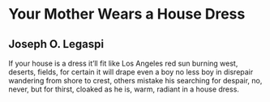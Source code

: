# Your Mother Wears a House Dress
## Joseph O. Legaspi
If your house
is a dress
it’ll fit like
Los Angeles
red sun
burning west,
deserts, fields,
for certain it will
drape even
a boy no less
boy in disrepair
wandering from shore
to crest, others
mistake his
searching for
despair, no,
never, but
for thirst,
cloaked as
he is, warm,
radiant in a
house dress.